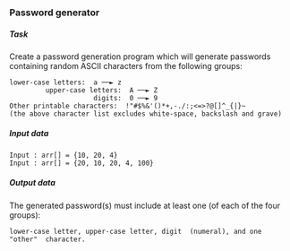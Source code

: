 ### Password generator ###

##### Task #####
Create a password generation program which will generate passwords containing random ASCII characters from the following groups: 

```
lower-case letters:  a ──► z
         upper-case letters:  A ──► Z
                     digits:  0 ──► 9
Other printable characters:  !"#$%&'()*+,-./:;<=>?@[]^_{|}~ 
(the above character list excludes white-space, backslash and grave) 
```

##### Input data #####
```
Input : arr[] = {10, 20, 4}
Input : arr[] = {20, 10, 20, 4, 100}
```

##### Output data #####
The generated password(s) must include   at least one (of each of the four groups): 
```
lower-case letter, upper-case letter, digit  (numeral), and one  "other"  character. 
```